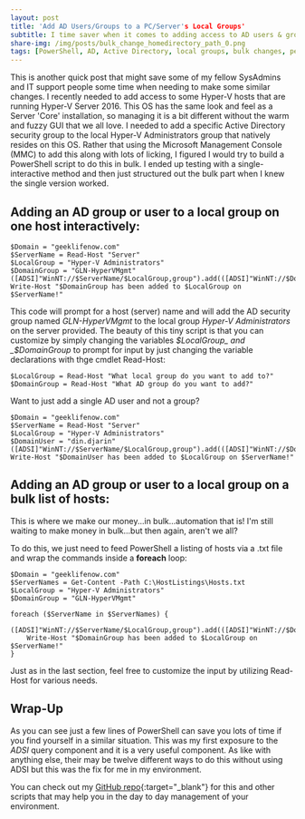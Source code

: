 ```yaml
---
layout: post
title: 'Add AD Users/Groups to a PC/Server's Local Groups'
subtitle: I time saver when it comes to adding access to AD users & groups to a PC or server's local groups.
share-img: /img/posts/bulk_change_homedirectory_path_0.png
tags: [PowerShell, AD, Active Directory, local groups, bulk changes, permissions]
---
```

This is another quick post that might save some of my fellow SysAdmins and IT support people some time when needing to make some similar changes. I recently needed to add access to some Hyper-V hosts that are running Hyper-V Server 2016. This OS has the same look and feel as a Server 'Core' installation, so managing it is a bit different without the warm and fuzzy GUI that we all love. I needed to add a specific Active Directory security group to the local Hyper-V Administrators group that natively resides on this OS. Rather that using the Microsoft Management Console (MMC) to add this along with lots of licking, I figured I would try to build a PowerShell script to do this in bulk. I ended up testing with a single-interactive method and then just structured out the bulk part when I knew the single version worked.

## Adding an AD group or user to a local group on one host interactively:

~~~
$Domain = "geeklifenow.com"
$ServerName = Read-Host "Server"
$LocalGroup = "Hyper-V Administrators"
$DomainGroup = "GLN-HyperVMgmt"
([ADSI]"WinNT://$ServerName/$LocalGroup,group").add(([ADSI]"WinNT://$Domain/$DomainGroup").path)
Write-Host "$DomainGroup has been added to $LocalGroup on $ServerName!"
~~~

This code will prompt for a host (server) name and will add the AD security group named _GLN-HyperVMgmt_ to the local group _Hyper-V Administrators_ on the server provided. The beauty of this tiny script is that you can customize by simply changing the variables _$LocalGroup_ and _$DomainGroup_ to prompt for input by just changing the variable declarations with thge cmdlet Read-Host:

~~~
$LocalGroup = Read-Host "What local group do you want to add to?"
$DomainGroup = Read-Host "What AD group do you want to add?"
~~~

Want to just add a single AD user and not a group?

~~~
$Domain = "geeklifenow.com"
$ServerName = Read-Host "Server"
$LocalGroup = "Hyper-V Administrators"
$DomainUser = "din.djarin"
([ADSI]"WinNT://$ServerName/$LocalGroup,group").add(([ADSI]"WinNT://$Domain/$DomainUser").path)
Write-Host "$DomainUser has been added to $LocalGroup on $ServerName!"
~~~

## Adding an AD group or user to a local group on a bulk list of hosts:

This is where we make our money...in bulk...automation that is! I'm still waiting to make money in bulk...but then again, aren't we all?

To do this, we just need to feed PowerShell a listing of hosts via a .txt file and wrap the commands inside a __foreach__ loop:

~~~
$Domain = "geeklifenow.com"
$ServerNames = Get-Content -Path C:\HostListings\Hosts.txt
$LocalGroup = "Hyper-V Administrators"
$DomainGroup = "GLN-HyperVMgmt"

foreach ($ServerName in $ServerNames) {
    ([ADSI]"WinNT://$ServerName/$LocalGroup,group").add(([ADSI]"WinNT://$Domain/$DomainGroup").path)
    Write-Host "$DomainGroup has been added to $LocalGroup on $ServerName!"
}
~~~

Just as in the last section, feel free to customize the input by utilizing Read-Host for various needs.

## Wrap-Up

As you can see just a few lines of PowerShell can save you lots of time if you find yourself in a similar situation. This was my first exposure to the _ADSI_ query component and it is a very useful component. As like with anything else, their may be twelve different ways to do this without using ADSI but this was the fix for me in my environment.

You can check out my [GitHub repo](https://github.com/GeekLifeNow/PowerShell-Automation){:target="_blank"} for this and other scripts that may help you in the day to day management of your environment.